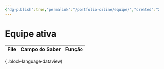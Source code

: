 ```yaml
---
{"dg-publish":true,"permalink":"/portfolio-online/equipe/","created":"2024-02-05T11:59:48.218-03:00","updated":"2024-02-05T10:50:52.726-03:00"}
---
```



# Equipe ativa

| File | Campo do Saber | Função |
| ---- | -------------- | ------ |

{ .block-language-dataview}
